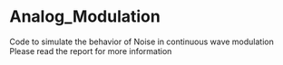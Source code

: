 # Analog_Modulation
Code to simulate the behavior of Noise in continuous wave modulation
Please read the report for more information
